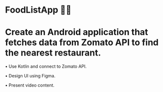 # FoodListApp 🍛🍙

# Create an Android application that fetches data from Zomato API to find the nearest restaurant.

•	Use Kotlin and connect to Zomato API.


•	Design UI using Figma.


•	Present video content.


